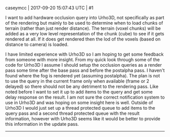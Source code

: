caseymcc | 2017-09-20 15:07:43 UTC | #1

I want to add hardware occlusion query into Urho3D, not specifically as part of the rendering but mainly to be used to determine when to load chunks of terrain (rather than just render distance). The terrain (voxel chunks) will be added as a very low level representation of the chunk (cube) to see if it gets rendered at all. If it does get rendered then the lod of the voxels (based on distance to camera) is loaded.

I have limited experience with Urho3D so I am hoping to get some feedback from someone with more insight. From my quick look through some of the code for Urho3D I assume I should setup the occlusion queries as a render pass some time after the base pass and before the postalpha pass. I haven't found where the fog is rendered yet (assuming postalpha). The plan is not to use the query in the current frame only when available (frame or 2 delayed) so there should not be any detriment to the rendering pass. Like noted before I want to set it up to add items to the query and get some delay response on the result. I am not sure the correct notification system to use in Urho3D and was hoping on some insight here is well. Outside of Urho3D I would just set up a thread protected queue to add items to the query pass and a second thread protected queue with the result information, however with Urho3D seems like it would be better to provide this information in the update pass.

-------------------------

